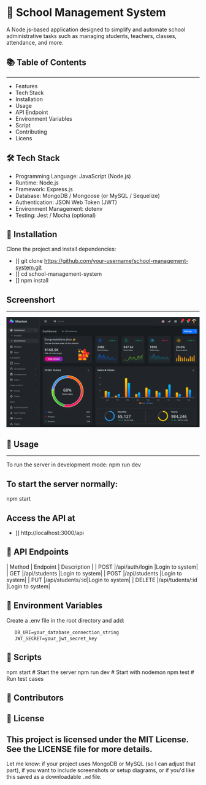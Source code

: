# 🏫 School Management System

A Node.js-based application designed to simplify and automate school administrative tasks such as managing students, teachers, classes, attendance, and more.
## 📚 Table of Contents
---
- Features
- Tech Stack
- Installation 
- Usage 
- API Endpoint 
- Environment Variables
- Script
- Contributing 
- Licens

## 🛠 Tech Stack
- Programming Language: JavaScript (Node.js)
- Runtime: Node.js
- Framework: Express.js
- Database: MongoDB / Mongoose (or MySQL / Sequelize)
- Authentication: JSON Web Token (JWT)
- Environment Management: dotenv
- Testing: Jest / Mocha (optional)
## 🚀 Installation
Clone the project and install dependencies:
- [] git clone https://github.com/your-username/school-management-system.git
- [] cd school-management-system
- [] npm install
## Screenshort
--- 
![Dashboard](dashboard.png)
## 🔧 Usage
---
To run the server in development mode:
npm run dev

## To start the server normally:
npm start 

## Access the API at 
- [] http://localhost:3000/api

## 📮 API Endpoints
| Method | Endpoint        | Description   |
| POST	 |/api/auth/login  |Login to system|
| GET	 |/api/students    |Login to system|
| POST	 |/api/students    |Login to system|
| PUT	 |/api/students/:id|Login to system|
| DELETE |/api/tudents/:id |Login to system|
## 🔑 Environment Variables
Create a .env file in the root directory and add:
```PORT=3000
   DB_URI=your_database_connection_string
   JWT_SECRET=your_jwt_secret_key
```
## 🧪 Scripts
npm start       # Start the server
npm run dev     # Start with nodemon
npm test        # Run test cases
## 👥 Contributors

## 📄 License
This project is licensed under the MIT License. See the LICENSE file for more details.
---
Let me know:
if your project uses MongoDB or MySQL (so I can adjust that part),
if you want to include screenshots or setup diagrams,
or if you'd like this saved as a downloadable `.md` file.